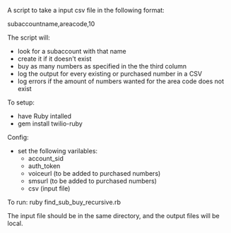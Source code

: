 A script to take a input csv file in the following format:

subaccountname,areacode,10

The script will:
- look for a subaccount with that name
- create it if it doesn't exist
- buy as many numbers as specified in the the third column
- log the output for every existing or purchased number in a CSV
- log errors if the amount of numbers wanted for the area code does not exist

To setup:
- have Ruby intalled
- gem install twilio-ruby 

Config:
- set the following varilables:
	- account_sid 
	- auth_token
	- voiceurl (to be added to purchased numbers)
	- smsurl (to be added to purchased numbers)
	- csv  (input file)

To run:
ruby find_sub_buy_recursive.rb

The input file should be in the same directory, and the output files will be local. 

